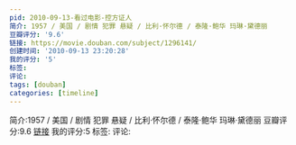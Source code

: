 ```yaml
---
pid: 2010-09-13-看过电影-控方证人
简介: 1957 / 美国 / 剧情 犯罪 悬疑 / 比利·怀尔德 / 泰隆·鲍华 玛琳·黛德丽
豆瓣评分: '9.6'
链接: https://movie.douban.com/subject/1296141/
创建时间: '2010-09-13 23:20:28'
我的评分: '5'
标签:
评论:
tags: [douban]
categories: [timeline]
---
```

简介:1957 / 美国 / 剧情 犯罪 悬疑 / 比利·怀尔德 / 泰隆·鲍华 玛琳·黛德丽
豆瓣评分:9.6
[链接](https://movie.douban.com/subject/1296141/)
我的评分:5
标签:
评论:
